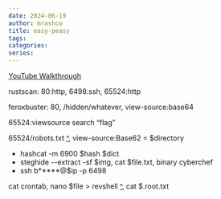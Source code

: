 ```yaml
---
date: 2024-06-19
author: mrashco
title: easy-peasy
tags: 
categories: 
series:
---
```

[YouTube Walkthrough](https://youtu.be/0ahKui2eBjs)

rustscan: 80:http, 6498:ssh, 65524:http

feroxbuster: 80, /hidden/whatever, view-source:base64

65524:viewsource search “flag”

65524/robots.txt [^](https://md5hashing.net/hash/md5/a18672860d0510e5ab6699730763b250), view-source:Base62 = $directory

- hashcat -m 6900 $hash $dict
- steghide --extract -sf $img, cat $file.txt, binary cyberchef
- ssh b*****@$ip -p 6498

cat crontab, nano $file > revshell [^](https://www.revshells.com/), cat $.root.txt